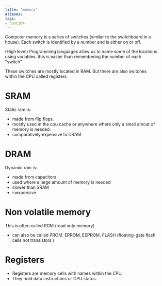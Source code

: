 ```yaml
---
title: "memory"
aliases: 
tags: 
- cosc204
---
```


Computer memory is a series of switches (similar to the switchboard in a house). Each switch is identified by a number and is either on or off. 

(High level) Programming languages allow us to name some of the locations using variables. this is easier than remembering the number of each "switch"

These switches are mostly located in RAM. But there are also switches within the CPU called registers

# SRAM
Static ram is:
- made from flip flops.
- mostly used in the cpu cache or anywhere where only a small amout of memory is needed. 
- comparatively expensive to DRAM

# DRAM
Dynamic ram is:
- made from capacitors
- used where a large amount of memory is needed
- slower than SRAM
- inexpensive

# Non volatile memory
This is often called ROM (read only memory)
- can also be called PROM, EPROM, EEPROM, FLASH (floating-gate flash cells not transistors )

# Registers
- Registers are memory cells with names within the CPU. 
- They hold data instructions or CPU status.


